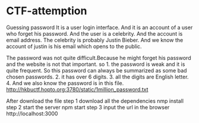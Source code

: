 # CTF-attemption
Guessing password
It is a user login interface. And it is an account of a user who forget his password.
And the user is a celebrity. And the account is email address. The celebrity is probably Justin Bieber.
And we know the account of justin is his email which opens to the public.

The password was not quite difficult.Because he might forget his password and the website is not that important.
so 1. the password is weak and it is quite frequent. So this password can always be summarized as some bad chosen passwords.
2. it has over 6 digits.
3. all the digits are English letter.
4. And we also know the password is in this file.   http://hkbuctf.hopto.org:3780/static/1million_password.txt


After download the file 
step 1 download all the dependencies 
 nmp install 
step 2 start the server
 npm start
step 3 input the url in the browser
 http://localhost:3000
 
